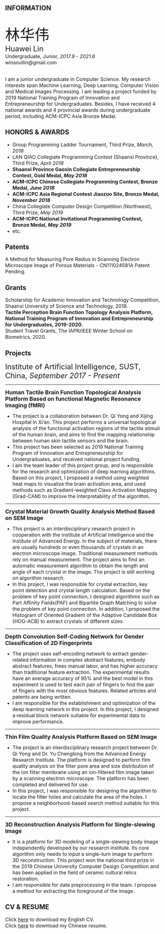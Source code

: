 ## INFORMATION
<br>
<font size='10px'>林华伟</font><br>
<font size='5px'>Huawei Lin</font><br>
<font size='3px'>Undergraduate, Junior, <i>2017.9 - 2021.6</i></font><br>
<font size='3px'>winsoullin@gmail.com</font><br>
<br>
<br>
<font size='3px'> I am a junior undergraduate in Computer Science. My research interests span Machine Learning, Deep Learning, Computer Vision and Medical Images Processing. I am leading a project funded by 2019 National Training Program of Innovation and Entrepreneurship for Undergraduates. Besides, I have received 4 national awards and 4 provincial awards during undergraduate period, including ACM-ICPC Asia Bronze Medal.</font>

## HONORS & AWARDS
- <font size='3px'>Group Programming Ladder Tournament, Third Prize, <i>March, 2018</i></font>
- <font size='3px'>LAN QIAO Collegiate Programming Contest (Shaanxi Province), Third Prize, <i>April 2018</i></font>
- <font size='3px'><b>Shaanxi Province Gaoxin Collegiate Entrepreneurship Contest, Gold Medal, <i>May 2018</i></b></font>
- <font size='3px'><b>ACM-ICPC Chinese Collegiate Programming Contest, Bronze Medal, <i>June 2018</i></b></font>
- <font size='3px'><b>ACM-ICPC Asia Regional Contest Jiaozuo Site, Bronze Medal, <i>November 2018</i></b></font>
- <font size='3px'>China Collegiate Computer Design Competition (Northwest), Third Prize, <i>May 2019</i></font>
- <font size='3px'><b>ACM-ICPC National Invitational Programming Contest, Bronze Medal, <i>May 2019</i></b></font>
- <font size='3px'>etc.</font>

## Patents
<font size='3px'>A Method for Measuring Pore Radius in Scanning Electron Microscope Image of Porous Materials - CN111024581A Patent Pending.</font>

## Grants
<font size='3px'>Scholarship for Academic Innovation and Technology Competition, Shaanxi University of Science and Technology, 2018.</font><br>
<font size='3px'><b>Tactile Perception Brain Function Topology Analysis Platform, National Training Program of Innovation and Entrepreneurship for Undergraduates, 2019-2020.</b></font><br>
<font size='3px'>Student Travel Grants, The IAPR/IEEE Winter School on Biometrics, 2020.</font>


## Projects
<font size='5px'>Institute of Artificial Intelligence, SUST, China, <i>September 2017 - Present</i></font>

---
<font size='4px'><b>Human Tactile Brain Function Topological Analysis Platform Based on functional
Magnetic Resonance Imaging (fMRI)</b></font>

- <font size='3px'>The project is a collaboration between Dr. Qi Yong and Xijing Hospital in Xi’an. This project performs a universal topological analysis of the functional activation regions of the tactile stimuli of the human brain, and aims to find the mapping relationship between human skin tactile sensors and the brain.</font>
- <font size='3px'>This project has been selected as 2019 National Training Program of Innovation and Entrepreneurship for Undergraduates, and received national project funding. </font>
- <font size='3px'>I am the team leader of this project group, and is responsible for the research and optimization of deep learning algorithms. Based on this project, I proposed a method using weighted heat maps to visualize the brain activation area, and used methods such as Gradient-weighted Class Activation Mapping (Grad-CAM) to improve the interpretability of the algorithm.</font>

---
<font size='4px'><b>Crystal Material Growth Quality Analysis Method Based on SEM Image</b></font>

- <font size='3px'>This project is an interdisciplinary research project in cooperation with the Institute of Artificial Intelligence and the Institute of Advanced Energy. In the subject of materials, there are usually hundreds or even thousands of crystals in an electron microscope image. Traditional measurement methods rely on manual measurement. The project aims to find an automatic measurement algorithm to obtain the length and angle of each crystal in the image. The project is still working on algorithm research.</font>
- <font size='3px'>In this project, I was responsible for crystal extraction, key point detection and crystal length
calculation. Based on the problem of key point connection, I designed algorithms such as Part Affinity Fields(PAF) and Bipartite Graph Matching to solve the problem of key point connection. In addition, I proposed the Histogram of Oriented Gradient of the Adaptive Candidate Box (HOG-ACB) to extract crystals of different sizes.</font>

---
<font size='4px'><b>Depth Convolution Self-Coding Network for Gender Classification of 2D Fingerprints</b></font>

- <font size='3px'>The project uses self-encoding network to extract gender-related information in complex abstract features, embody abstract features, frees manual labor, and has higher accuracy than traditional feature extraction. The experimental results have an average accuracy of 95% and the best model in this experiment is used to test each pair of fingers to find the pair of fingers with the most obvious features. Related articles and patents are being written.</font>
- <font size='3px'>I am responsible for the establishment and optimization of the deep learning network in this project. In this project, I designed a residual block network suitable for experimental data to improve performance.</font>


---
<font size='4px'><b>Thin Film Quality Analysis Platform Based on SEM Image</b></font>

- <font size='3px'>The project is an interdisciplinary research project between Dr. Qi Yong and Dr. Yu Chenglong from the Advanced Energy Research Institute. The platform is designed to perform film quality analysis on the filter pore area and size distribution of the ion filter membrane using an ion-filtered film image taken by a scanning electron microscope. The platform has been completed and delivered for use.</font>
- <font size='3px'>In this project, I was responsible for designing the algorithm to locate the filter holes and calculate the area of the holes. I propose a neighborhood-based search method suitable for this project.</font>

---
<font size='4px'><b>3D Reconstruction Analysis Platform for Single-slewing Image</b></font>

- <font size='3px'>It is a platform for 3D modeling of a single-slewing body image independently developed by our research institute. Its core algorithm only needs to input a single-turn image to perform 3D reconstruction. This project won the national third prize in the 2019 Chinese University Computer Design Competition and has been applied in the field of ceramic cultural relics restoration.</font>
- <font size='3px'>I am responsible for data preprocessing in the team. I propose a method for extracting the foreground of the image.</font>




## CV & RESUME
<font size='3px'>Click [here](http://www.winsoul.icu/wp-content/uploads/2020/04/HuaweiLin.pdf) to download my English CV.</font><br>
<font size='3px'>Click [here](http://winsoul.icu/wp-content/uploads/2020/04/LinHuawei-cn.pdf) to download my Chinese resume.</font>


